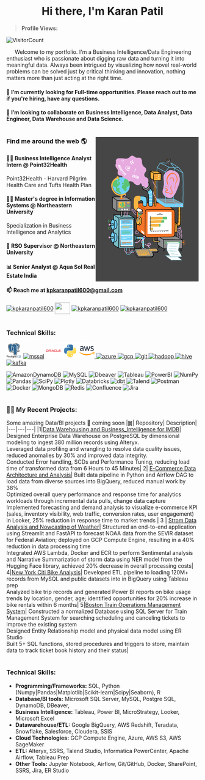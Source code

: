 <h1 align="center">Hi there, I'm Karan Patil</h1>

> **Profile Views:**

 ![VisitorCount](https://profile-counter.glitch.me/{kpkaranpatil600}/count.svg) </h1>


&ensp; &ensp;  Welcome to my portfolio. I'm a Business Intelligence/Data Engineering enthusiast who is passionate about digging raw data and turning it into meaningful data. Always been intrigued by visualizing how novel real-world problems can be solved just by critical thinking and innovation, nothing matters more than just acting at the right time. 
#### 🔭 I’m currently looking for Full-time opportunities. Please reach out to me if you're hiring, have any questions. 
####  👯 I’m looking to collaborate on Business Intelligence, Data Analyst, Data Engineer, Data Warehouse and Data Science. 
#

<img align='right' src='https://github.com/kpkaranpatil600/kpkaranpatil600/blob/main/data.gif'  width='270'>

<h3> Find me around the web 🌎 </h3>

#### 🧑‍💻 Business Intelligence Analyst Intern @ Point32Health

 Point32Health - Harvard Pilgrim Health Care and Tufts Health Plan

#### 👨‍🎓 Master's degree in Information Systems  @ Northeastern University
 Specialization in Business Intelligence and Analytics

#### 👥 RSO Supervisor @ Northeastern University

#### 📊 Senior Analyst @ Aqua Sol Real Estate India


#### 📫 Reach me at <a href = "mailto: kpkaranpatil600@gmail.com">kpkaranpatil600@gmail.com</a>  </h3>

<a href="https://linkedin.com/in/kpkaranpatil600" target="blank"><img align="center" src="https://raw.githubusercontent.com/rahuldkjain/github-profile-readme-generator/master/src/images/icons/Social/linked-in-alt.svg" alt="kpkaranpatil600" height="30" width="40" /></a>
<a href="https://www.instagram.com/karan.patil600/" target="blank"><img align="center" src="https://cdn.jsdelivr.net/npm/simple-icons@3.0.1/icons/instagram.svg" alt="" height="30" width="40" /></a>
  <a href="https://www.hackerrank.com/kpkaranpatil600" target="blank"><img align="center" src="https://raw.githubusercontent.com/rahuldkjain/github-profile-readme-generator/master/src/images/icons/Social/hackerrank.svg" alt="kpkaranpatil600" height="30" width="40" /></a>
<a href="https://www.leetcode.com/kpkaranpatil600" target="blank"><img align="center" src="https://raw.githubusercontent.com/rahuldkjain/github-profile-readme-generator/master/src/images/icons/Social/leet-code.svg" alt="kpkaranpatil600" height="30" width="40" /></a>
</p>

#
###  Technical Skills:
 
<a href="https://www.postgresql.org" target="_blank" rel="noreferrer"> <img src="https://raw.githubusercontent.com/devicons/devicon/master/icons/postgresql/postgresql-original-wordmark.svg" alt="postgresql" width="40" height="40"/></a> 
<a href="https://www.microsoft.com/en-us/sql-server" target="_blank" rel="noreferrer"> <img src="https://www.svgrepo.com/show/303229/microsoft-sql-server-logo.svg" alt="mssql" width="40" height="40"/></a> 
 <a href="https://www.oracle.com/" target="_blank" rel="noreferrer"> <img src="https://raw.githubusercontent.com/devicons/devicon/master/icons/oracle/oracle-original.svg" alt="oracle" width="40" height="40"/></a> 
 <a href="https://www.python.org" target="_blank" rel="noreferrer"> <img src="https://raw.githubusercontent.com/devicons/devicon/master/icons/python/python-original.svg" alt="python" width="40" height="40"/></a> 
<a href="https://aws.amazon.com" target="_blank" rel="noreferrer"> <img src="https://raw.githubusercontent.com/devicons/devicon/master/icons/amazonwebservices/amazonwebservices-original-wordmark.svg" alt="aws" width="40" height="40"/> </a> 
 <a href="https://azure.microsoft.com/en-in/" target="_blank" rel="noreferrer"> <img src="https://www.vectorlogo.zone/logos/microsoft_azure/microsoft_azure-icon.svg" alt="azure" width="40" height="40"/> </a> 
 <a href="https://cloud.google.com" target="_blank" rel="noreferrer"> <img src="https://www.vectorlogo.zone/logos/google_cloud/google_cloud-icon.svg" alt="gcp" width="40" height="40"/> </a> 
 <a href="https://git-scm.com/" target="_blank" rel="noreferrer"> <img src="https://www.vectorlogo.zone/logos/git-scm/git-scm-icon.svg" alt="git" width="40" height="40"/> </a> 
 <a href="https://hadoop.apache.org/" target="_blank" rel="noreferrer"> <img src="https://www.vectorlogo.zone/logos/apache_hadoop/apache_hadoop-icon.svg" alt="hadoop" width="40" height="40"/> </a> 
 <a href="https://hive.apache.org/" target="_blank" rel="noreferrer"> <img src="https://www.vectorlogo.zone/logos/apache_hive/apache_hive-icon.svg" alt="hive" width="40" height="40"/> </a> 
 <a href="https://kafka.apache.org/" target="_blank" rel="noreferrer"> <img src="https://www.vectorlogo.zone/logos/apache_kafka/apache_kafka-icon.svg" alt="kafka" width="40" height="40"/> </a> 
 
![AmazonDynamoDB](https://img.shields.io/badge/Amazon%20DynamoDB-4053D6?style=for-the-badge&logo=Amazon%20DynamoDB&logoColor=white) 
![MySQL](https://img.shields.io/badge/mysql-%2300f.svg?style=for-the-badge&logo=mysql&logoColor=white)  ![Dbeaver](https://img.shields.io/badge/dbeaver-382923?style=for-the-badge&logo=dbeaver&logoColor=white)
![Tableau](https://img.shields.io/badge/Tableau-E97627?style=for-the-badge&logo=Tableau&logoColor=white)
![PowerBI](https://img.shields.io/badge/PowerBI-F2C811?style=for-the-badge&logo=Power%20BI&logoColor=white)
![NumPy](https://img.shields.io/badge/numpy-%23013243.svg?style=for-the-badge&logo=numpy&logoColor=white) 
![Pandas](https://img.shields.io/badge/pandas-%23150458.svg?style=for-the-badge&logo=pandas&logoColor=white)
![SciPy](https://img.shields.io/badge/SciPy-%230C55A5.svg?style=for-the-badge&logo=scipy&logoColor=%white)
![Plotly](https://img.shields.io/badge/Plotly-%233F4F75.svg?style=for-the-badge&logo=plotly&logoColor=white)
![Databricks](https://img.shields.io/badge/Databricks-FF3621?style=for-the-badge&logo=Databricks&logoColor=white)
![dbt](https://img.shields.io/badge/dbt-FF694B?style=for-the-badge&logo=dbt&logoColor=white)
![Talend](https://img.shields.io/badge/Talend-FF6D70?style=for-the-badge&logo=Talend&logoColor=white)
![Postman](https://img.shields.io/badge/Postman-FF6C37?style=for-the-badge&logo=Postman&logoColor=white)
   ![Docker](https://img.shields.io/badge/docker-%230db7ed.svg?style=for-the-badge&logo=docker&logoColor=white) 
  ![MongoDB](https://img.shields.io/badge/MongoDB-%234ea94b.svg?style=for-the-badge&logo=mongodb&logoColor=white) 
  ![Redis](https://img.shields.io/badge/redis-%23DD0031.svg?style=for-the-badge&logo=redis&logoColor=white) 
  ![Confluence](https://img.shields.io/badge/confluence-%23172BF4.svg?style=for-the-badge&logo=confluence&logoColor=white)
  ![Jira](https://img.shields.io/badge/jira-%230A0FFF.svg?style=for-the-badge&logo=jira&logoColor=white) 

  #
### 🧑‍💻 My Recent Projects:
Some amazing Data/BI projects 🚀 coming soon
|䷛| Repository| Description|
|---|---|---|
|1️|[Data Warehousing and Business_Intelligence for IMDB](https://github.com/kpkaranpatil600/IMDB_Database_Warehousing_and_Business_Intelligence/blob/main/README.md)| Designed Enterprise Data Warehouse on PostgreSQL by dimensional modeling to ingest 380 million records using Alteryx. <br/>  Leveraged data profiling and wrangling to resolve data quality issues, reduced anomalies by 30% and improved data integrity. <br/> Conducted Error handling, SCDs and Performance Tuning, reducing load time of transformed data from 6 Hours to 45 Minutes|
2| [E-Commerce Data Architecture and Analysis]()| Built data pipeline in Python and Airflow DAG to load data from diverse sources into BigQuery, reduced manual work by 38% <br/>	Optimized overall query performance and response time for analytics workloads through incremental data pulls, change data capture <br/> Implemented forecasting and demand analysis to visualize e-commerce KPI (sales, inventory visibility, web traffic, conversion rates, user engagement) in Looker, 25% reduction in response time to market trends |
3 | [Strom Data Analysis and Nowcasting of Weather]()| Structured an end-to-end application using Streamlit and FastAPI to forecast NOAA data from the SEVIR dataset for Federal Aviation; deployed on GCP Compute Engine, resulting in a 40% reduction in data processing time <br/> Integrated AWS Lambda, Docker and ECR to perform Sentimental analysis and Narrative Summarization of storm data using NER model from the Hugging Face library, achieved 20% decrease in overall processing costs|
4|[New York Citi Bike Analysis]()| Developed ETL pipeline to loading 120M+ records from MySQL and public datasets into in BigQuery using Tableau prep <br/> Analyzed bike trip records and generated Power BI reports on bike usage trends by location, gender, age; identified opportunities for 20% increase in bike rentals within 6 months|
5|[Boston Train Operations Management System]()| Constructed a normalized Database using SQL Server for Train Management System for searching scheduling and canceling tickets to improve the existing system <br/> Designed Entity Relationship model and physical data model using ER Studio <br/> Built 5+ SQL functions, stored procedures and triggers to store, maintain data to track ticket book history and their status| 



#

 


 ### Technical Skills:

* **Programming/Frameworks:** SQL, Python (Numpy|Pandas|Matplotlib|Scikit-learn|Scipy|Seaborn), R
* **Database/BI tools:** Microsoft SQL Server, MySQL, Postgre SQL, DynamoDB, DBeaver, 
* **Business Intelligence:** Tableau, Power BI, MicroStrategy, Looker, Microsoft Excel
* **Datawarehouse/ETL:**  Google BigQuery, AWS Redshift, Teradata, Snowflake, Salesforce, Cloudera, SSIS
* **Cloud Technologies:** GCP Compute Engine, Azure, AWS S3, AWS SageMaker 
* **ETL:** Alteryx, SSRS, Talend Studio, Informatica PowerCenter, Apache Airflow, Tableau Prep
* **Other Tools:** Jupyter Notebook, Airflow, Git/GitHub, Docker, SharePoint, SSRS, Jira, ER Studio

